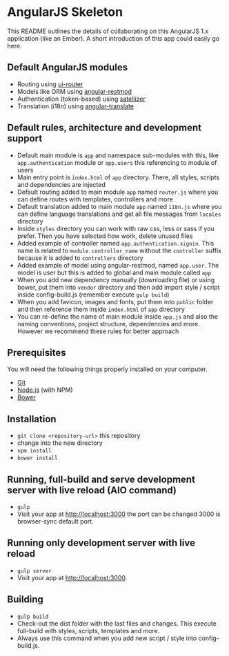 # AngularJS Skeleton

This README outlines the details of collaborating on this AngularJS 1.x application (like an Ember).
A short introduction of this app could easily go here.

## Default AngularJS modules

* Routing using [ui-router](https://github.com/angular-ui/ui-router)
* Models like ORM using [angular-restmod](https://github.com/platanus/angular-restmod)
* Authentication (token-based) using [satellizer](https://github.com/sahat/satellizer)
* Translation (i18n) using [angular-translate](https://github.com/angular-translate/angular-translate)

## Default rules, architecture and development support

* Default main module is `app` and namespace sub-modules with this, like `app.authentication` module or `app.users` this referencing to module of users
* Main entry point is `index.html` of `app` directory. There, all styles, scripts and dependencies are injected
* Default routing added to main module `app`  named `router.js` where you can define routes with templates, controllers and more
* Default translation added to main module `app` named `i18n.js` where you can define language translations and get all file messages from `locales` directory
* Inside `styles` directory you can work with raw css, less or sass if you prefer. Then you have selected how work, delete unused files
* Added example of controller named `app.authentication.signin`. This name is related to `module.controller_name` without the `controller` suffix because it is added to `controllers` directory
* Added example of model using angular-restmod, named `app.user`. The model is user but this is added to global and main module called `app`
* When you add new dependency manually (downloading file) or using bower, put them into `vendor` directory and then add import style / script inside config-build.js (remember execute `gulp build`)
* When you add favicon, images and fonts, put them into `public` folder and then reference them inside `index.html` of `app` directory
* You can re-define the name of main module inside `app.js` and also the naming conventions, project structure, dependencies and more. However we recommend these rules for better approach

## Prerequisites

You will need the following things properly installed on your computer.

* [Git](http://git-scm.com/)
* [Node.js](http://nodejs.org/) (with NPM)
* [Bower](http://bower.io/)

## Installation

* `git clone <repository-url>` this repository
* change into the new directory
* `npm install`
* `bower install`

## Running, full-build and serve development server with live reload (AIO command)

* `gulp`
* Visit your app at [http://localhost:3000](http://localhost:3000) the port can be changed 3000 is browser-sync default port.

## Running only development server with live reload

* `gulp server`
* Visit your app at [http://localhost:3000](http://localhost:3000).

## Building

* `gulp build`
* Check-out the dist folder with the last files and changes. This execute full-build with styles, scripts, templates and more.
* Always use this command when you add new script / style into config-build.js.

